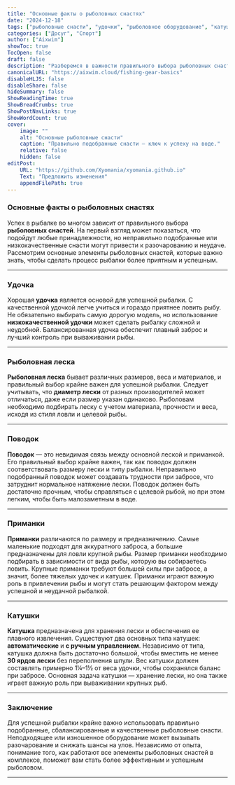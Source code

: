 ```yaml
---
title: "Основные факты о рыболовных снастях"
date: "2024-12-18"
tags: ["рыболовные снасти", "удочки", "рыболовное оборудование", "катушки", "аксессуары для рыбалки"]
categories: ["Досуг", "Спорт"]
author: ["Aixwim"]
showToc: true
TocOpen: false
draft: false
description: "Разберемся в важности правильного выбора рыболовных снастей для успешной рыбалки: от удочек и катушек до лески и приманок."
canonicalURL: "https://aixwim.cloud/fishing-gear-basics"
disableHLJS: false
disableShare: false
hideSummary: false
ShowReadingTime: true
ShowBreadCrumbs: true
ShowPostNavLinks: true
ShowWordCount: true
cover:
    image: ""
    alt: "Основные рыболовные снасти"
    caption: "Правильно подобранные снасти — ключ к успеху на воде."
    relative: false
    hidden: false
editPost:
    URL: "https://github.com/Xyomania/xyomania.github.io"
    Text: "Предложить изменения"
    appendFilePath: true
---
```


### Основные факты о рыболовных снастях

Успех в рыбалке во многом зависит от правильного выбора **рыболовных снастей**. На первый взгляд может показаться, что подойдут любые принадлежности, но неправильно подобранные или низкокачественные снасти могут привести к разочарованию и неудаче. Рассмотрим основные элементы рыболовных снастей, которые важно знать, чтобы сделать процесс рыбалки более приятным и успешным.

---

### Удочка

Хорошая **удочка** является основой для успешной рыбалки. С качественной удочкой легче учиться и гораздо приятнее ловить рыбу. Не обязательно выбирать самую дорогую модель, но использование **низкокачественной удочки** может сделать рыбалку сложной и неудобной. Балансированная удочка обеспечит плавный заброс и лучший контроль при вываживании рыбы.

---

### Рыболовная леска

**Рыболовная леска** бывает различных размеров, веса и материалов, и правильный выбор крайне важен для успешной рыбалки. Следует учитывать, что **диаметр лески** от разных производителей может отличаться, даже если размер указан одинаково. Рыболовам необходимо подбирать леску с учетом материала, прочности и веса, исходя из стиля ловли и целевой рыбы.

---

### Поводок

**Поводок** — это невидимая связь между основной леской и приманкой. Его правильный выбор крайне важен, так как поводок должен соответствовать размеру лески и типу рыбалки. Неправильно подобранный поводок может создавать трудности при забросе, что затруднит нормальное натяжение лески. Поводок должен быть достаточно прочным, чтобы справляться с целевой рыбой, но при этом легким, чтобы быть малозаметным в воде.

---

### Приманки

**Приманки** различаются по размеру и предназначению. Самые маленькие подходят для аккуратного заброса, а большие предназначены для ловли крупной рыбы. Размер приманки необходимо подбирать в зависимости от вида рыбы, которую вы собираетесь ловить. Крупные приманки требуют большей силы при забросе, а значит, более тяжелых удочек и катушек. Приманки играют важную роль в привлечении рыбы и могут стать решающим фактором между успешной и неудачной рыбалкой.

---

### Катушки

**Катушка** предназначена для хранения лески и обеспечения ее плавного извлечения. Существуют два основных типа катушек: **автоматические** и **с ручным управлением**. Независимо от типа, катушка должна быть достаточно большой, чтобы вместить не менее **30 ярдов лески** без переполнения шпули. Вес катушки должен составлять примерно 1¼–1½ от веса удочки, чтобы сохранялся баланс при забросе. Основная задача катушки — хранение лески, но она также играет важную роль при вываживании крупных рыб.

---

### Заключение

Для успешной рыбалки крайне важно использовать правильно подобранные, сбалансированные и качественные рыболовные снасти. Неподходящее или изношенное оборудование может вызывать разочарование и снижать шансы на улов. Независимо от опыта, понимание того, как работают все элементы рыболовных снастей в комплексе, поможет вам стать более эффективным и успешным рыболовом.

---
